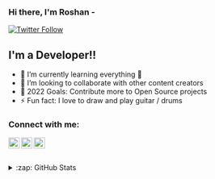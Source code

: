 ### Hi there, I'm Roshan -


[![Twitter Follow](https://img.shields.io/twitter/follow/codeSTACKr?color=1DA1F2&logo=twitter&style=for-the-badge)](https://twitter.com/intent/follow?original_referer=https%3A%2F%2Fgithub.com%2FcodeSTACKr&screen_name=rosh_ray_)

## I'm a Developer!!

- 🌱 I’m currently learning everything 🤣
- 👯 I’m looking to collaborate with other content creators
- 🥅 2022 Goals: Contribute more to Open Source projects
- ⚡ Fun fact: I love to draw and play guitar / drums

### Connect with me:


[<img align="left" alt="rosh_ray_ | Twitter" width="22px" src="https://cdn.jsdelivr.net/npm/simple-icons@v3/icons/twitter.svg" />][twitter]
[<img align="left" alt="roshanray | LinkedIn" width="22px" src="https://cdn.jsdelivr.net/npm/simple-icons@v3/icons/linkedin.svg" />][linkedin]
[<img align="left" alt="rosh__ray | Instagram" width="22px" src="https://cdn.jsdelivr.net/npm/simple-icons@v3/icons/instagram.svg" />][instagram]

<br />

<br />
<br />


<details>
  <summary>:zap: GitHub Stats</summary>

  <img align="left" alt="GitHub Stats" src="https://github-readme-stats.roshray.vercel.app/api?username=roshray&show_icons=true&hide_border=true" />

</details>

[twitter]: https://twitter.com/rosh_ray_
[instagram]: https://instagram.com/rosh__ray
[linkedin]: https://linkedin.com/in/roshanray
